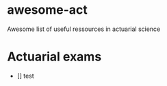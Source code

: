 # awesome-act
Awesome list of useful ressources in actuarial science



# Actuarial exams
- [] test
